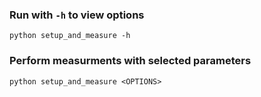 ### Run with `-h` to view options

```shell
python setup_and_measure -h
```

### Perform measurments with selected parameters

```shell
python setup_and_measure <OPTIONS>
```

